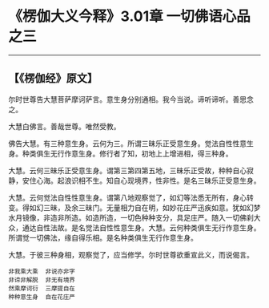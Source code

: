 # 《楞伽大义今释》3.01章 一切佛语心品之三

------

## 【《楞伽经》原文】

尔时世尊告大慧菩萨摩诃萨言。意生身分别通相。我今当说。谛听谛听。善思念之。

大慧白佛言。善哉世尊。唯然受教。

佛告大慧。有三种意生身。云何为三。所谓三昧乐正受意生身。觉法自性性意生身。种类俱生无行作意生身。修行者了知，初地上上增进相，得三种身。

大慧。云何三昧乐正受意生身。谓第三第四第五地，三昧乐正受故，种种自心寂静，安住心海。起浪识相不生。知自心现境界，性非性。是名三昧乐正受意生身。

大慧。云何觉法自性性意生身。谓第八地观察觉了，如幻等法悉无所有，身心转变。得如幻三昧，及余三昧门。无量相力自在明，如妙花庄严迅疾如意。犹如幻梦水月镜像，非造非所造。如造所造，一切色种种支分，具足庄严。随入一切佛刹大众，通达自性法故。是名觉法自性性意生身。大慧。云何种类俱生无行作意生身。所谓觉一切佛法，缘自得乐相。是名种类俱生无行作意生身。

大慧。于彼三种身相，观察觉了，应当修学。尔时世尊欲重宣此义，而说偈言。

```
非我乘大乘  非说亦非字
非谛非解脱  非无有境界
然乘摩诃衍  三摩提自在
种种意生身  自在花庄严
```

